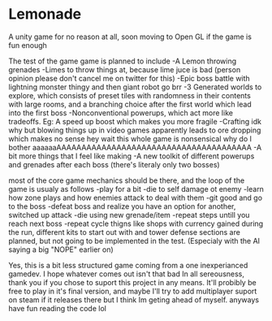 # Lemonade
A unity game for no reason at all, soon moving to Open GL if the game is fun enough

The test of the game game is planned to include
-A Lemon throwing grenades
-Limes to throw things at, because lime juce is bad (person  opinion please don't cancel me on twitter for this)
-Epic boss battle with lightning monster thingy and then giant robot go brr
-3 Generated worlds to explore, which consists of preset tiles with randomness in their contents with large rooms, and a branching choice after the first world which lead into the first boss
-Nonconventional powerups, which act more like tradeoffs. Eg: A speed up boost which makes you more fragile
-Crafting idk why but blowing things up in video games apparently leads to ore dropping which makes no sense hey wait this whole game is nonsensical why do I bother aaaaaaAAAAAAAAAAAAAAAAAAAAAAAAAAAAAAAAAAAAAAA
-A bit more things that I feel like making
-A new toolkit of different powerups and grenades after each boss (there's literaly only two bosses)

most of the core game mechanics should be there, and the loop of the game is usualy as follows
-play for a bit
-die to self damage ot enemy
-learn how zone plays and how enemies attack to deal with them
-git good and go to the boss
-defeat boss and realize you have an option for another, switched up attack
-die using new grenade/item
-repeat steps untill you reach next boss
-repeat cycle
thigns like shops with currency gained during the run, different kits to start out with and tower defense sections are planned, but not going to be implemented in the test. (Especialy with the AI saying a big "NOPE" earlier on)

Yes, this is a bit less structured game coming from a one inexperianced gamedev. I hope whatever comes out isn't that bad
In all sereousness, thank you if you chose to suport this project in any means. It'll probibly be free to play in it's final version, and maybe I'll try to add multiplayer suport on steam if it releases there but I think Im geting ahead of myself.
anyways have fun reading the code lol
